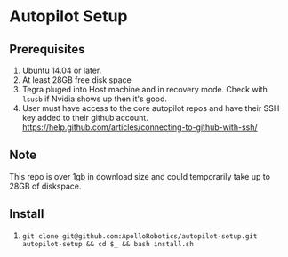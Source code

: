 # Autopilot Setup 

## Prerequisites 
1. Ubuntu 14.04 or later. 
2. At least 28GB free disk space
3. Tegra pluged into Host machine and in recovery mode. Check with `lsusb` if Nvidia shows up then it's good. 
4. User must have access to the core autopilot repos and have their SSH key added to their github account. https://help.github.com/articles/connecting-to-github-with-ssh/

## Note
This repo is over 1gb in download size and could temporarily take up to 28GB of diskspace. 

## Install
1. `git clone git@github.com:ApolloRobotics/autopilot-setup.git autopilot-setup && cd $_ && bash install.sh`
